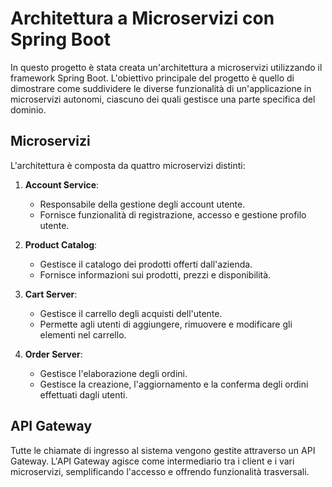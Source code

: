 # Architettura a Microservizi con Spring Boot

In questo progetto è stata creata un'architettura a microservizi utilizzando il framework Spring Boot. L'obiettivo principale del progetto è quello di dimostrare come suddividere le diverse funzionalità di un'applicazione in microservizi autonomi, ciascuno dei quali gestisce una parte specifica del dominio.

## Microservizi

L'architettura è composta da quattro microservizi distinti:

1. **Account Service**:
   - Responsabile della gestione degli account utente.
   - Fornisce funzionalità di registrazione, accesso e gestione profilo utente.

2. **Product Catalog**:
   - Gestisce il catalogo dei prodotti offerti dall'azienda.
   - Fornisce informazioni sui prodotti, prezzi e disponibilità.

3. **Cart Server**:
   - Gestisce il carrello degli acquisti dell'utente.
   - Permette agli utenti di aggiungere, rimuovere e modificare gli elementi nel carrello.

4. **Order Server**:
   - Gestisce l'elaborazione degli ordini.
   - Gestisce la creazione, l'aggiornamento e la conferma degli ordini effettuati dagli utenti.

## API Gateway

Tutte le chiamate di ingresso al sistema vengono gestite attraverso un API Gateway. L'API Gateway agisce come intermediario tra i client e i vari microservizi, semplificando l'accesso e offrendo funzionalità trasversali.


